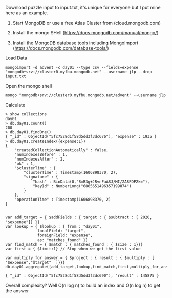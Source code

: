 Download puzzle input to input.txt, it's unique for everyone but I put mine here as an example.

1. Start MongoDB or use a free Atlas Cluster from (cloud.mongodb.com)

2. Install the mongo SHell (https://docs.mongodb.com/manual/mongo/)

3. Install the MongoDB database tools including MongoImport (https://docs.mongodb.com/database-tools/)




Load Data

    mongoimport -d advent -c day01 --type csv --fields=expense  "mongodb+srv://cluster0.myfbu.mongodb.net" --username jlp --drop  input.txt 

Open the mongo shell


    mongo "mongodb+srv://cluster0.myfbu.mongodb.net/advent" --username jlp

Calculate
```
> show collections
day01
> db.day01.count()
200
> db.day01.findOne()
{ "_id" : ObjectId("5fc7528d1f58d5dd3f3dc676"), "expense" : 1935 }
> db.day01.createIndex({expense:1})
{
	"createdCollectionAutomatically" : false,
	"numIndexesBefore" : 1,
	"numIndexesAfter" : 2,
	"ok" : 1,
	"$clusterTime" : {
		"clusterTime" : Timestamp(1606898370, 2),
		"signature" : {
			"hash" : BinData(0,"BmB3g+JRvnFaASJ/MI/ZA8PDP2k="),
			"keyId" : NumberLong("6865651496357199874")
		}
	},
	"operationTime" : Timestamp(1606898370, 2)
}


var add_target = { $addFields : { target : { $subtract : [ 2020, "$expense"]} }}
var lookup = { $lookup : { from : "day01",
              localField: "target",
              foreignField: "expense",
              as: "matches_found" }}
var find_match = { $match : { matches_found : { $size : 1}}}
var first = { $limit:1} // Stop when we get the first value

var multiply_for_answer = { $project : { result : { $multiply : [ "$expense","$target"  ]}}}
db.day01.aggregate([add_target,lookup,find_match,first,multiply_for_answer])

{ "_id" : ObjectId("5fc7528d1f58d5dd3f3dc690"), "result" : 145875 }

```


Overall complexity? Well O(n log n) to build an index and O(n log n) to get the answer

